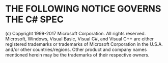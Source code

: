 THE FOLLOWING NOTICE GOVERNS THE C# SPEC
=====

(c) Copyright 1999-2017 Microsoft Corporation. All rights reserved.
Microsoft, Windows, Visual Basic, Visual C#, and Visual C++ are either registered trademarks or trademarks of Microsoft Corporation in the U.S.A. and/or other countries/regions.
Other product and company names mentioned herein may be the trademarks of their respective owners.
